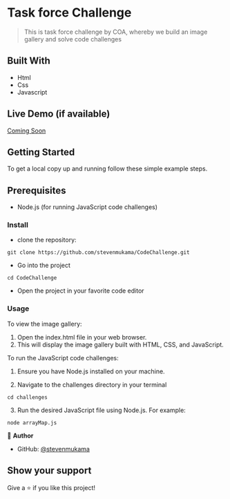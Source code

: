 # Task force Challenge

> This is task force challenge by COA, whereby we build an image gallery and solve code challenges

## Built With

- Html
- Css
- Javascript

## Live Demo (if available)

[Coming Soon](https://livedemo.com)

## Getting Started

To get a local copy up and running follow these simple example steps.

## Prerequisites

- Node.js (for running JavaScript code challenges)

### Install

- clone the repository:

`git clone https://github.com/stevenmukama/CodeChallenge.git`

- Go into the project

`cd CodeChallenge`

- Open the project in your favorite code editor

### Usage

To view the image gallery:

1. Open the index.html file in your web browser.
2. This will display the image gallery built with HTML, CSS, and JavaScript.

To run the JavaScript code challenges:

1. Ensure you have Node.js installed on your machine.

2. Navigate to the challenges directory in your terminal

`cd challenges`

3. Run the desired JavaScript file using Node.js. For example:

`node arrayMap.js`

👤 **Author**

- GitHub: [@stevenmukama](https://github.com/stevenmukama)

## Show your support

Give a ⭐️ if you like this project!
